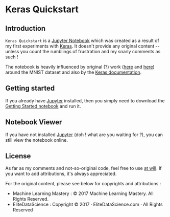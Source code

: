 # Keras Quickstart

## Introduction

`Keras Quickstart` is a [Jupyter Notebook](https://jupyter.org) which was created as a result of my first experiments with [Keras](https://keras.io). It doesn't provide any original content -- unless you count the rumblings of frustration and my snarly comments as such !

The notebook is heavily influenced by original (?) work ([here](https://machinelearningmastery.com/handwritten-digit-recognition-using-convolutional-neural-networks-python-keras/) and [here](https://elitedatascience.com/keras-tutorial-deep-learning-in-python)) around the MNIST dataset and also by the [Keras documentation](https://keras.io).

## Getting started
If you already have [Jupyter](https://jupyter.org) installed, then you simply need to download the [Getting Started notebook](https://nbviewer.jupyter.org/github/npvisual/Keras-Quickstart/blob/master/Getting%20Started%20with%20Keras.ipynb) and run it.

## Notebook Viewer

If you have not installed [Jupyter](https://jupyter.org) (doh ! what are you waiting for ?), you can still view the notebook online.

## License

As far as my comments and not-so-original code, feel free to use [at will](COPYING.WTFPL). If you want to add attributions, it's always appreciated.

For the original content, please see below for copyrights and attributions :

* Machine Learning Mastery : © 2017 Machine Learning Mastery. All Rights Reserved.
* EliteDataScience : Copyright © 2017 · EliteDataScience.com · All Rights Reserved


